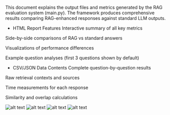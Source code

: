 This document explains the output files and metrics generated by the RAG evaluation system (main.py). The framework produces comprehensive results comparing RAG-enhanced responses against standard LLM outputs.

- HTML Report Features
Interactive summary of all key metrics

Side-by-side comparisons of RAG vs standard answers

Visualizations of performance differences

Example question analyses (first 3 questions shown by default)

- CSV/JSON Data Contents
Complete question-by-question results

Raw retrieval contexts and sources

Time measurements for each response

Similarity and overlap calculations

![alt text]([https://github.com/minhasir/RAG-IR-/blob/main/nq_processor.py]) ![alt text]([https://github.com/minhasir/RAG-IR-/blob/main/per_question_similarity.png]) ![alt text]([https://github.com/minhasir/RAG-IR-/blob/main/similarity_comparison.png]) ![alt text]([https://github.com/minhasir/RAG-IR-/blob/main/similarity_improvement_distribution.png])

